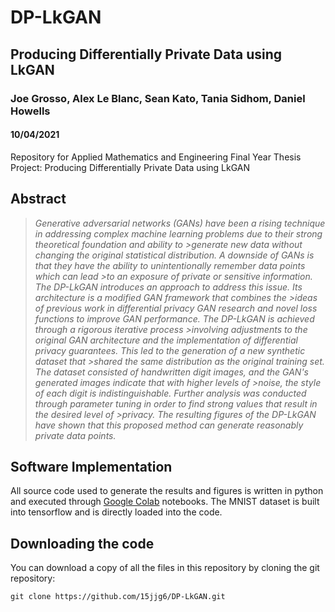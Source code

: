 # DP-LkGAN
## Producing Differentially Private Data using LkGAN

### Joe Grosso, Alex Le Blanc, Sean Kato, Tania Sidhom, Daniel Howells
#### 10/04/2021
Repository for Applied Mathematics and Engineering Final Year Thesis Project: Producing Differentially Private Data using LkGAN

## Abstract
>_Generative adversarial networks (GANs) have been a rising technique in addressing complex machine learning problems due to their strong theoretical foundation and ability to >generate new data without changing the original statistical distribution. A downside of GANs is that they have the ability to unintentionally remember data points which can lead >to an exposure of private or sensitive information. The  DP-LkGAN introduces an approach to address this issue. Its architecture is a modified GAN framework that combines the >ideas of previous work in differential privacy GAN research and novel loss functions to improve GAN performance. The DP-LkGAN is achieved through a rigorous iterative process >involving adjustments to the original GAN architecture and the implementation of differential privacy guarantees. This led to the generation of a new synthetic dataset that >shared the same distribution as the original training set. The dataset consisted of handwritten digit images, and the GAN's generated images indicate that with higher levels of >noise, the style of each digit is indistinguishable. Further analysis was conducted through parameter tuning in order to find strong values that result in the desired level of >privacy. The resulting figures of the DP-LkGAN have shown that this proposed method can generate reasonably private data points._
## Software Implementation
All source code used to generate the results and figures is written in python and executed through [Google Colab](https://colab.research.google.com/) notebooks. The MNIST dataset is built into tensorflow and is directly loaded into the code. 
## Downloading the code 
You can download a copy of all the files in this repository by cloning the git repository:
```
git clone https://github.com/15jjg6/DP-LkGAN.git
```
